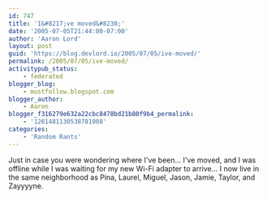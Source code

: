 ```yaml
---
id: 747
title: 'I&#8217;ve moved&#8230;'
date: '2005-07-05T21:44:00-07:00'
author: 'Aaron Lord'
layout: post
guid: 'https://blog.devlord.io/2005/07/05/ive-moved/'
permalink: /2005/07/05/ive-moved/
activitypub_status:
    - federated
blogger_blog:
    - mustfollow.blogspot.com
blogger_author:
    - Aaron
blogger_f316279e632a22cbc8478bd21b80f9b4_permalink:
    - '1261481130538781008'
categories:
    - 'Random Rants'
---
```


Just in case you were wondering where I've been...  I've moved, and I was offline while I was waiting for my new Wi-Fi adapter to arrive...  I now live in the same neighborhood as Pina, Laurel, Miguel, Jason, Jamie, Taylor, and Zayyyyne.